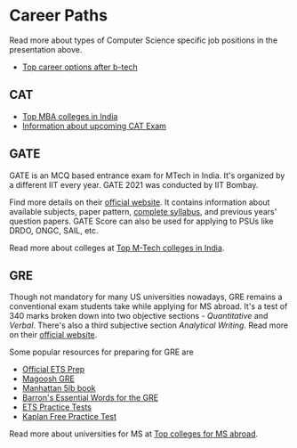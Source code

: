 # Career Paths

Read more about types of Computer Science specific job positions in the presentation above.  
- [Top career options after b-tech](https://www.crampete.com/blogs/top-17-career-options-after-b-tech/)

## CAT

- [Top MBA colleges in India](https://www.shiksha.com/mba/ranking/top-mba-colleges-in-india/2-2-0-0-0)
- [Information about upcoming CAT Exam](https://www.shiksha.com/mba/cat-exam?rf=searchWidget&landing=ep)

## GATE

GATE is an MCQ based entrance exam for MTech in India. It's organized by a different IIT every year. GATE 2021 was conducted by IIT Bombay.  

Find more details on their [official website](https://gate.iitb.ac.in/). It contains information about available subjects, paper pattern, [complete syllabus](https://gate.iitb.ac.in/syllabi.php), and previous years' question papers. GATE Score can also be used for applying to PSUs like DRDO, ONGC, SAIL, etc.  

Read more about colleges at [Top M-Tech colleges in India](https://www.careerindia.com/top-m-tech-colleges-in-india/articlecontent-pf5656-011864.html).

## GRE

Though not mandatory for many US universities nowadays, GRE remains a conventional exam students take while applying for MS abroad. It's a test of 340 marks broken down into two objective sections - *Quantitative* and *Verbal*. There's also a third subjective section *Analytical Writing*. Read more on their [official website](https://www.ets.org/gre).

Some popular resources for preparing for GRE are
- [Official ETS Prep](https://www.ets.org/gre/revised_general/prepare/)
- [Magoosh GRE](https://magoosh.com/)
- [Manhattan 5lb book](https://www.manhattanprep.com/gre/store/gre-strategy-guides/5-pound-book-gre-practice-problems/)
- [Barron's Essential Words for the GRE](https://www.amazon.in/Barron%60s-Essential-Words-Philip-Geer/dp/9387477010)
- [ETS Practice Tests](https://www.ets.org/gre/revised_general/prepare/powerprep/)
- [Kaplan Free Practice Test](https://www.kaptest.com/gre/free/free-gre-practice-test)

Read more about universities for MS at [Top colleges for MS abroad](https://studyabroad.shiksha.com/top-ms-colleges-in-abroad-abroadranking33).
